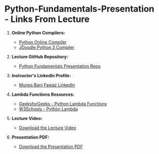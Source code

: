 # Python-Fundamentals-Presentation - Links From Lecture

1. **Online Python Compilers:**
   - [Python Online Compiler](https://pythononlinecompiler.com/)
   - [JDoodle Python 3 Compiler](https://www.jdoodle.com/python3-programming-online)

2. **Lecture GitHub Repository:**
   - [Python Fundamentals Presentation Repo](https://github.com/mbanifawaz/Python-Fundamentals-Presentation)

3. **Instructor's LinkedIn Profile:**
   - [Munes Bani Fawaz LinkedIn](https://www.linkedin.com/in/munes-bani-fawaz-799151204/)

4. **Lambda Functions Resources:**
   - [GeeksforGeeks - Python Lambda Functions](https://www.geeksforgeeks.org/python-lambda-anonymous-functions-filter-map-reduce/)
   - [W3Schools - Python Lambda](https://www.w3schools.com/python/python_lambda.asp)

5. **Lecture Video:**
   - [Download the Lecture Video](https://github.com/mbanifawaz/Python-Fundamentals-Presentation/blob/main/Lecture.mp4?raw=true)

6. **Presentation PDF:**
   - [Download the Presentation PDF](https://github.com/mbanifawaz/Python-Fundamentals-Presentation/blob/main/Presentation.pdf?raw=true)
